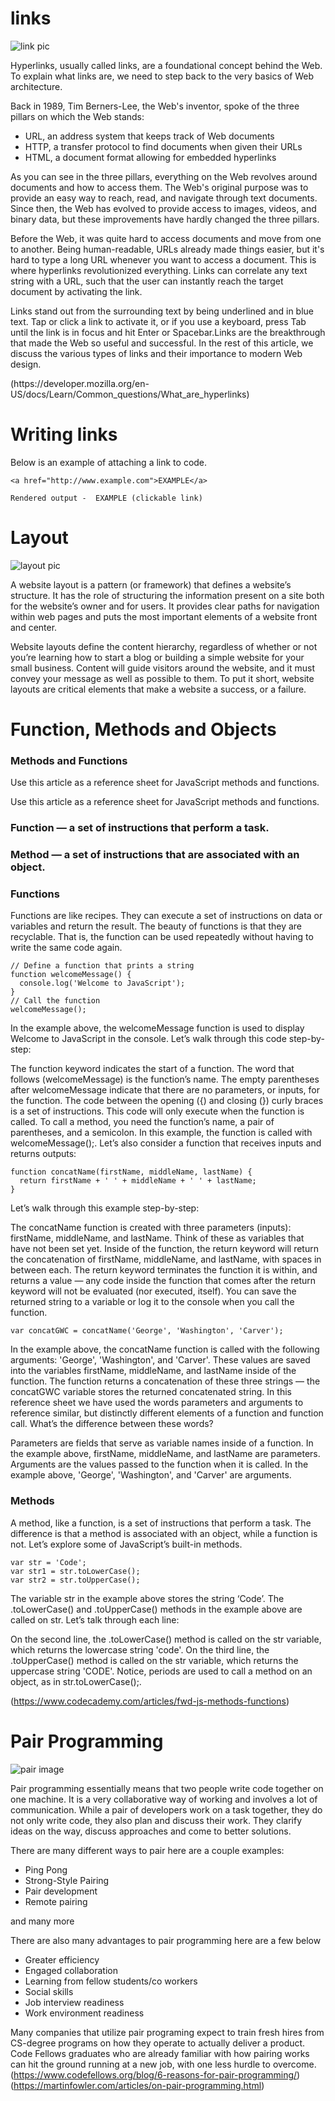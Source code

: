 # links 

![link pic](https://martech.org/wp-content/uploads/2018/08/links-blue-ss-1920_gvstuk.jpg)

<p>Hyperlinks, usually called links, are a foundational concept behind the Web. To explain what links are, we need to step back to the very basics of Web architecture.</p.>

<p>Back in 1989, Tim Berners-Lee, the Web's inventor, spoke of the three pillars on which the Web stands:<p>

- URL, an address system that keeps track of Web documents
- HTTP, a transfer protocol to find documents when given their URLs
- HTML, a document format allowing for embedded hyperlinks

<p> As you can see in the three pillars, everything on the Web revolves around documents and how to access them. The Web's original purpose was to provide an easy way to reach, read, and navigate through text documents. Since then, the Web has evolved to provide access to images, videos, and binary data, but these improvements have hardly changed the three pillars.</p>

<P> Before the Web, it was quite hard to access documents and move from one to another. Being human-readable, URLs already made things easier, but it's hard to type a long URL whenever you want to access a document. This is where hyperlinks revolutionized everything. Links can correlate any text string with a URL, such that the user can instantly reach the target document by activating the link.</P>

<p>Links stand out from the surrounding text by being underlined and in blue text. Tap or click a link to activate it, or if you use a keyboard, press Tab until the link is in focus and hit Enter or Spacebar.Links are the breakthrough that made the Web so useful and successful. In the rest of this article, we discuss the various types of links and their importance to modern Web design.</P>
(https://developer.mozilla.org/en-US/docs/Learn/Common_questions/What_are_hyperlinks)

# Writing links 
Below is an example of attaching a link to code.

```
<a href="http://www.example.com">EXAMPLE</a>

Rendered output -  EXAMPLE (clickable link)

```



# Layout

![layout pic](https://colibriwp.com/blog/wp-content/uploads/2018/07/build-develop-site-web-design-content-1571569-pxhere.com_.jpg)

A website layout is a pattern (or framework) that defines a website’s structure. It has the role of structuring the information present on a site both for the website’s owner and for users. It provides clear paths for navigation within web pages and puts the most important elements of a website front and center.

Website layouts define the content hierarchy, regardless of whether or not you’re learning how to start a blog or building a simple website for your small business. Content will guide visitors around the website, and it must convey your message as well as possible to them. To put it short,  website layouts are critical elements that make a website a success, or a failure.

# Function, Methods and Objects

### Methods and Functions
Use this article as a reference sheet for JavaScript methods and functions.

Use this article as a reference sheet for JavaScript methods and functions.

### Function — a set of instructions that perform a task.
### Method — a set of instructions that are associated with an object.
### Functions

Functions are like recipes. They can execute a set of instructions on data or variables and return the result. The beauty of functions is that they are recyclable. That is, the function can be used repeatedly without having to write the same code again.

```
// Define a function that prints a string
function welcomeMessage() {
  console.log('Welcome to JavaScript');
}
// Call the function
welcomeMessage();
```
In the example above, the welcomeMessage function is used to display Welcome to JavaScript in the console. Let’s walk through this code step-by-step:

The function keyword indicates the start of a function.
The word that follows (welcomeMessage) is the function’s name.
The empty parentheses after welcomeMessage indicate that there are no parameters, or inputs, for the function.
The code between the opening ({) and closing (}) curly braces is a set of instructions. This code will only execute when the function is called.
To call a method, you need the function’s name, a pair of parentheses, and a semicolon. In this example, the function is called with welcomeMessage();.
Let’s also consider a function that receives inputs and returns outputs:

```
function concatName(firstName, middleName, lastName) {
  return firstName + ' ' + middleName + ' ' + lastName;
}
```

Let’s walk through this example step-by-step:

The concatName function is created with three parameters (inputs): firstName, middleName, and lastName. Think of these as variables that have not been set yet.
Inside of the function, the return keyword will return the concatenation of firstName, middleName, and lastName, with spaces in between each. The return keyword terminates the function it is within, and returns a value — any code inside the function that comes after the return keyword will not be evaluated (nor executed, itself).
You can save the returned string to a variable or log it to the console when you call the function.

```
var concatGWC = concatName('George', 'Washington', 'Carver');
```
In the example above, the concatName function is called with the following arguments: 'George', 'Washington', and 'Carver'. These values are saved into the variables firstName, middleName, and lastName inside of the function. The function returns a concatenation of these three strings — the concatGWC variable stores the returned concatenated string.
In this reference sheet we have used the words parameters and arguments to reference similar, but distinctly different elements of a function and function call. What’s the difference between these words?

Parameters are fields that serve as variable names inside of a function. In the example above, firstName, middleName, and lastName are parameters.
Arguments are the values passed to the function when it is called. In the example above, 'George', 'Washington', and 'Carver' are arguments.
### Methods

A method, like a function, is a set of instructions that perform a task. The difference is that a method is associated with an object, while a function is not. Let’s explore some of JavaScript’s built-in methods.

```
var str = 'Code';
var str1 = str.toLowerCase();
var str2 = str.toUpperCase();
```
The variable str in the example above stores the string ‘Code’. The .toLowerCase() and .toUpperCase() methods in the example above are called on str. Let’s talk through each line:

On the second line, the .toLowerCase() method is called on the str variable, which returns the lowercase string 'code'.
On the third line, the .toUpperCase() method is called on the str variable, which returns the uppercase string 'CODE'. Notice, periods are used to call a method on an object, as in str.toLowerCase();.

(https://www.codecademy.com/articles/fwd-js-methods-functions)

# Pair Programming 

![pair image](https://miro.medium.com/max/1400/1*v4q4iD3dQHgferJNNjmvag.jpeg)

Pair programming essentially means that two people write code together on one machine. It is a very collaborative way of working and involves a lot of communication. While a pair of developers work on a task together, they do not only write code, they also plan and discuss their work. They clarify ideas on the way, discuss approaches and come to better solutions.

There are many different ways to pair here are a couple examples:
- Ping Pong
- Strong-Style Pairing
- Pair development
- Remote pairing 

and many more 

There are also many advantages to pair programming here are a few below 

- Greater efficiency
- Engaged collaboration
- Learning from fellow students/co workers 
- Social skills
- Job interview readiness
- Work environment readiness

Many companies that utilize pair programing expect to train fresh hires from CS-degree programs on how they operate to actually deliver a product. Code Fellows graduates who are already familiar with how pairing works can hit the ground running at a new job, with one less hurdle to overcome. 
(https://www.codefellows.org/blog/6-reasons-for-pair-programming/)
(https://martinfowler.com/articles/on-pair-programming.html)
